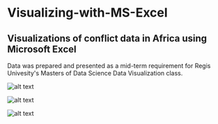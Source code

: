 # Visualizing-with-MS-Excel

## Visualizations of conflict data in Africa using Microsoft Excel

Data was prepared and presented as a mid-term requirement for Regis Univesity's Masters of Data Science Data Visualization class. 

![alt text](https://github.com/AdamPeetz/Visualizing-with-MS-Excel/blob/main/Hotspots%20of%20Conflict.jpg) <br>


![alt text](https://github.com/AdamPeetz/Visualizing-with-MS-Excel/blob/main/Conflict%20Over%20Time.jpg)  <br>


![alt text](https://github.com/AdamPeetz/Visualizing-with-MS-Excel/blob/main/Perpetrators%20of%20Conflict.jpg)  <br>



